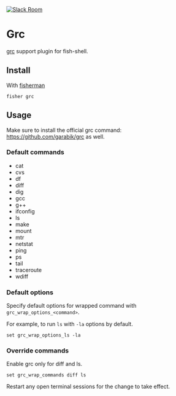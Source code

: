 [![Slack Room][slack-badge]][slack-link]

# Grc

[grc](https://github.com/garabik/grc) support plugin for fish-shell.

## Install

With [fisherman]

```
fisher grc
```

## Usage

Make sure to install the official grc command: <https://github.com/garabik/grc> as well.

### Default commands

* cat
* cvs
* df
* diff
* dig
* gcc
* g++
* ifconfig
* ls
* make
* mount
* mtr
* netstat
* ping
* ps
* tail
* traceroute
* wdiff

### Default options

Specify default options for wrapped command with `grc_wrap_options_<command>`.

For example, to run `ls` with `-la` options by default.

```fish
set grc_wrap_options_ls -la
```

### Override commands

Enable grc only for diff and ls.

```fish
set grc_wrap_commands diff ls
```

Restart any open terminal sessions for the change to take effect.

[slack-link]: https://fisherman-wharf.herokuapp.com
[slack-badge]: https://fisherman-wharf.herokuapp.com/badge.svg
[fisherman]: https://github.com/fisherman/fisherman
